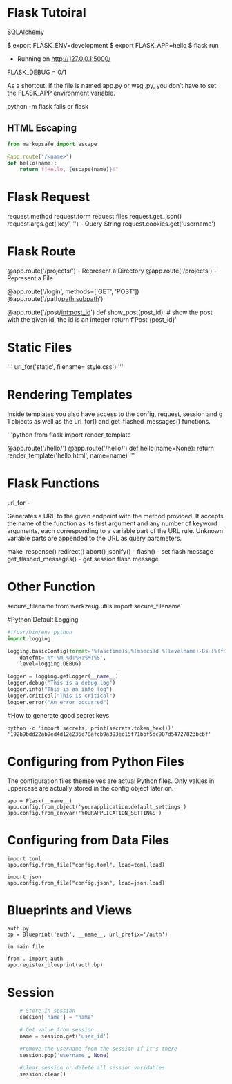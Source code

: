 # Flask Tutoiral

SQLAlchemy

$ export FLASK_ENV=development
$ export FLASK_APP=hello
$ flask run
 * Running on http://127.0.0.1:5000/

FLASK_DEBUG = 0/1

As a shortcut, if the file is named app.py or wsgi.py, you don’t have to set the FLASK_APP environment variable.

 python -m flask fails or flask


## HTML Escaping

```python
from markupsafe import escape

@app.route("/<name>")
def hello(name):
    return f"Hello, {escape(name)}!"

```

# Flask Request

request.method
request.form
request.files
request.get_json()
request.args.get('key', '') - Query String
request.cookies.get('username')

# Flask Route


@app.route('/projects/') - Represent a Directory
@app.route('/projects') - Represent a File

@app.route('/login', methods=['GET', 'POST'])
@app.route('/path/<path:subpath>')

@app.route('/post/<int:post_id>')
def show_post(post_id):
    # show the post with the given id, the id is an integer
    return f'Post {post_id}'


# Static Files

'''
url_for('static', filename='style.css')
'''



# Rendering Templates

Inside templates you also have access to the config, request, session and g 1 objects as well as the url_for() and get_flashed_messages() functions.

'''python
from flask import render_template

@app.route('/hello/')
@app.route('/hello/<name>')
def hello(name=None):
    return render_template('hello.html', name=name)
'''


# Flask Functions 

url_for - 

Generates a URL to the given endpoint with the method provided.
It accepts the name of the function as its first argument and any number of keyword arguments, each corresponding to a variable part of the URL rule. Unknown variable parts are appended to the URL as query parameters.


make_response()
redirect()
abort()
jsonify() - 
flash() - set flash message
get_flashed_messages() - get session flash message

# Other Function


secure_filename
from werkzeug.utils import secure_filename


#Python Default Logging

```python
#!/usr/bin/env python
import logging

logging.basicConfig(format='%(asctime)s,%(msecs)d %(levelname)-8s [%(filename)s:%(lineno)d] %(message)s',
    datefmt='%Y-%m-%d:%H:%M:%S',
    level=logging.DEBUG)

logger = logging.getLogger(__name__)
logger.debug("This is a debug log")
logger.info("This is an info log")
logger.critical("This is critical")
logger.error("An error occurred")
```

#How to generate good secret keys

```
python -c 'import secrets; print(secrets.token_hex())'
'192b9bdd22ab9ed4d12e236c78afcb9a393ec15f71bbf5dc987d54727823bcbf'
```

# Configuring from Python Files
The configuration files themselves are actual Python files. Only values in uppercase are actually stored in the config object later on.

```
app = Flask(__name__)
app.config.from_object('yourapplication.default_settings')
app.config.from_envvar('YOURAPPLICATION_SETTINGS')
```

# Configuring from Data Files

```
import toml
app.config.from_file("config.toml", load=toml.load)
```

```
import json
app.config.from_file("config.json", load=json.load)
```

# Blueprints and Views

```
auth.py
bp = Blueprint('auth', __name__, url_prefix='/auth')

in main file

from . import auth
app.register_blueprint(auth.bp)
```
# Session

```python
    # Store in session
    session['name'] = "name"

    # Get value from session
    name = session.get('user_id')

    #remove the username from the session if it's there
    session.pop('username', None)

    #clear session or delete all session varidables
    session.clear()
```